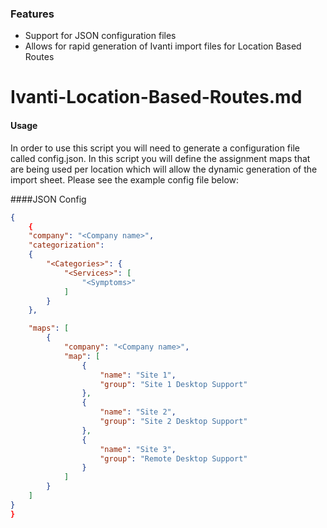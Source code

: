 ### Features

- Support for JSON configuration files
- Allows for rapid generation of Ivanti import files for Location Based Routes

# Ivanti-Location-Based-Routes.md

#### Usage

In order to use this script you will need to generate a configuration file called config.json.  In this script you will define the assignment maps that are being used per location which will allow the dynamic generation of the import sheet.  Please see the example config file below:

####JSON Config

```json
{
	{
    "company": "<Company name>",
    "categorization":
    {
        "<Categories>": {
            "<Services>": [
                "<Symptoms>"
            ]
        }
    },

    "maps": [
        {
            "company": "<Company name>",
            "map": [
                {
                    "name": "Site 1",
                    "group": "Site 1 Desktop Support"
                },
                {
                    "name": "Site 2",
                    "group": "Site 2 Desktop Support"
                },
                {
                    "name": "Site 3",
                    "group": "Remote Desktop Support"
                }
            ]
        }
    ]
}
}
```